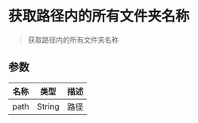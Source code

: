 # 获取路径内的所有文件夹名称

> 获取路径内的所有文件夹名称

## 参数 

| 名称   | 类型     | 描述 |
|------|--------|----|
| path | String | 路径 |
